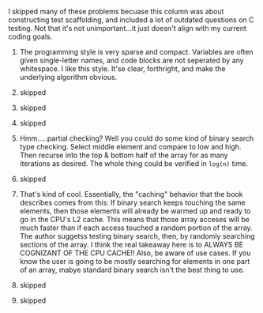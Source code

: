 I skipped many of these problems becuase this column was about constructing test scaffolding, and included a lot of outdated questions on C testing. Not that it's not unimportant...it just doesn't align with my current coding goals.


1. The programming style is very sparse and compact. Variables are often given single-letter names, and code blocks are not seperated by any whitespace. I like this style. It'se clear, forthright, and make the underlying algorithm obvious. 

2. skipped

3. skipped

4. skipped

5. Hmm.....partial checking? Well you could do some kind of binary search type checking. Select middle element and compare to low and high. Then recurse into the top & bottom half of the array for as many iterations as desired. The whole thing could be verified in `log(n)` time. 

6. skipped

7. That's kind of cool. Essentially, the "caching" behavior that the book describes comes from this: If binary search keeps touching the same elements, then those elements will already be warmed up and ready to go in the CPU's L2 cache. This means that those array acceses will be much faster than if each access touched a random portion of the array. The author suggetss testing binary search, then, by randomly searching sections of the array. I think the real takeaway here is to ALWAYS BE COGNIZANT OF THE CPU CACHE!! Also, be aware of use cases. If you know the user is going to be mostly searching for elements in one part of an array, mabye standard binary search isn't the best thing to use.

8. skipped

9. skipped